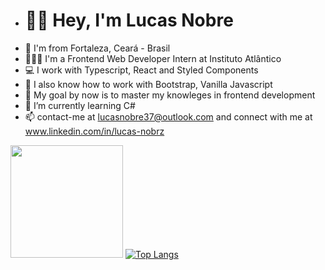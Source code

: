 - <h1>👋🏻 Hey, I'm Lucas Nobre</h1>
- 📍 I'm from Fortaleza, Ceará - Brasil
- 👨🏻‍💻 I'm a Frontend Web Developer Intern at Instituto Atlântico
- 💻 I work with Typescript, React and Styled Components
- 📘 I also know how to work with Bootstrap, Vanilla Javascript
- 📌 My goal by now is to master my knowleges in frontend development
- 🌱 I’m currently learning C#
- 📫 contact-me at lucasnobre37@outlook.com and connect with me at www.linkedin.com/in/lucas-nobrz
 
<img height="180em" src="https://github-readme-stats.vercel.app/api?username=lnobrz&show_icons=true&theme=dracula&hide_border=true&&count_private=true&include_all_commits=true" /></nav>
[![Top Langs](https://github-readme-stats.vercel.app/api/top-langs/?username=lnobrz)](https://github.com/lnobrz/github-readme-stats)
<!---
lnobrz/lnobrz is a ✨ special ✨ repository because its `README.md` (this file) appears on your GitHub profile.
You can click the Preview link to take a look at your changes.
--->
